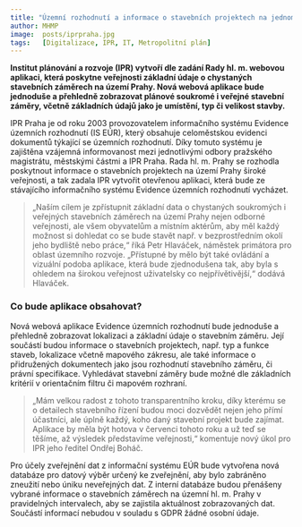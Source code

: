 ```yaml
---
title: "Územní rozhodnutí a informace o stavebních projektech na jednom místě a dostupné všem. IPR navrhne novou aplikaci"
author: MHMP
image:  posts/iprpraha.jpg
tags:   [Digitalizace, IPR, IT, Metropolitní plán]
---
```


**Institut plánování a rozvoje (IPR) vytvoří dle zadání Rady hl. m. webovou aplikaci, která poskytne veřejnosti základní údaje o chystaných stavebních záměrech na území Prahy. Nová webová aplikace bude jednoduše a přehledně zobrazovat plánové soukromé i veřejné stavební záměry, včetně základních údajů jako je umístění, typ či velikost stavby.**

IPR Praha je od roku 2003 provozovatelem informačního systému Evidence územních rozhodnutí (IS EÚR), který obsahuje celoměstskou evidenci dokumentů týkající se územních rozhodnutí. Díky tomuto systému je zajištěna vzájemná informovanost mezi jednotlivými odbory pražského magistrátu, městskými částmi a IPR Praha. Rada hl. m. Prahy se rozhodla poskytnout informace o stavebních projektech na území Prahy široké veřejnosti, a tak zadala IPR vytvořit otevřenou aplikaci, která bude ze stávajícího informačního systému Evidence územních rozhodnutí vycházet.

>„Naším cílem je zpřístupnit základní data o chystaných soukromých i veřejných stavebních záměrech na území Prahy nejen odborné veřejnosti, ale všem obyvatelům a místním aktérům, aby měl každý možnost si dohledat co se bude stavět např. v bezprostředním okolí jeho bydliště nebo práce,“ říká Petr Hlaváček, náměstek primátora pro oblast územního rozvoje. „Přístupné by mělo být také ovládání a vizuální podoba aplikace, která bude zjednodušena tak, aby byla s ohledem na širokou veřejnost uživatelsky co nejpřívětivější,“ dodává Hlaváček.

### Co bude aplikace obsahovat?
Nová webová aplikace Evidence územních rozhodnutí bude jednoduše a přehledně zobrazovat lokalizaci a základní údaje o stavebním záměru. Její součástí budou informace o stavebních projektech, např. typ a funkce staveb, lokalizace včetně mapového zákresu, ale také informace o přidružených dokumentech jako jsou rozhodnutí stavebního záměru, či právní specifikace. Vyhledávat stavební záměry bude možné dle základních kritérií v orientačním filtru či mapovém rozhraní.

>„Mám velkou radost z tohoto transparentního kroku, díky kterému se o detailech stavebního řízení budou moci dozvědět nejen jeho přímí účastníci, ale úplně každý, koho daný stavební projekt bude zajímat. Aplikace by měla být hotova v červenci tohoto roku a už teď se těšíme, až výsledek představíme veřejnosti,“ komentuje nový úkol pro IPR jeho ředitel Ondřej Boháč.

Pro účely zveřejnění dat z informační systému EÚR bude vytvořena nová databáze pro datový výběr určený ke zveřejnění, aby bylo zabráněno zneužití nebo úniku neveřejných dat. Z interní databáze budou přenášeny vybrané informace o stavebních záměrech na územní hl. m. Prahy v pravidelných intervalech, aby se zajistila aktuálnost zobrazovaných dat. Součástí informací nebudou v souladu s GDPR žádné osobní údaje.